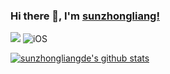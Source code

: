 ### Hi there 👋, I'm [sunzhongliang!](https://sunzhongliangde.github.io/)
[![](https://img.shields.io/badge/-@sunzhongliangde-%23181717?style=flat-square&logo=github)](https://sunzhongliangde.github.io)
![iOS](https://img.shields.io/badge/-iOS-%232c3e50?style=flat-square)

<a href="https://github.com/sunzhongliangde">
  <img align="center" src="https://github-readme-stats.vercel.app/api?username=sunzhongliangde&show_icons=true&icon_color=fff&bg_color=30,e96443,904e95&title_color=fff&text_color=fff" alt="sunzhongliangde's github stats" />
</a>

